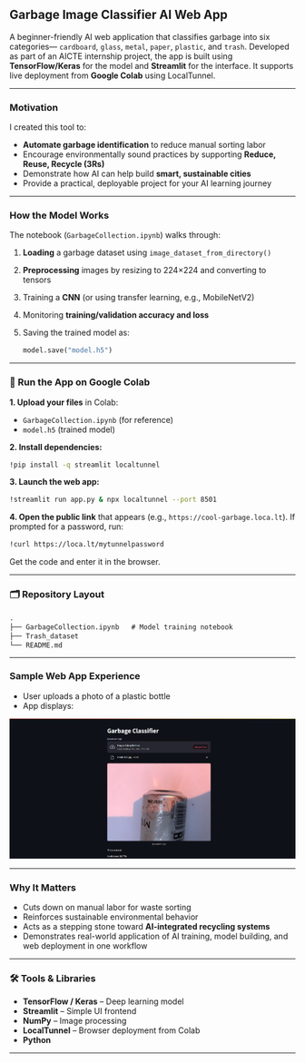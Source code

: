 ## Garbage Image Classifier AI Web App

A beginner-friendly AI web application that classifies garbage into six categories— `cardboard`, `glass`, `metal`, `paper`, `plastic`, and `trash`. Developed as part of an AICTE internship project, the app is built using **TensorFlow/Keras** for the model and **Streamlit** for the interface. It supports live deployment from **Google Colab** using LocalTunnel.

---

### Motivation

I created this tool to:

* **Automate garbage identification** to reduce manual sorting labor
* Encourage environmentally sound practices by supporting **Reduce, Reuse, Recycle (3Rs)**
* Demonstrate how AI can help build **smart, sustainable cities**
* Provide a practical, deployable project for your AI learning journey

---

###  How the Model Works

The notebook (`GarbageCollection.ipynb`) walks through:

1. **Loading** a garbage dataset using `image_dataset_from_directory()`
2. **Preprocessing** images by resizing to 224×224 and converting to tensors
3. Training a **CNN** (or using transfer learning, e.g., MobileNetV2)
4. Monitoring **training/validation accuracy and loss**
5. Saving the trained model as:

   ```python
   model.save("model.h5")
   ```

---


### 🚀 Run the App on Google Colab

**1. Upload your files** in Colab:

* `GarbageCollection.ipynb` (for reference)
* `model.h5` (trained model)

**2. Install dependencies:**

```bash
!pip install -q streamlit localtunnel
```

**3. Launch the web app:**

```bash
!streamlit run app.py & npx localtunnel --port 8501
```

**4. Open the public link** that appears (e.g., `https://cool-garbage.loca.lt`).
If prompted for a password, run:

```bash
!curl https://loca.lt/mytunnelpassword
```

Get the code and enter it in the browser.

---

### 🗂️ Repository Layout

```
.
├── GarbageCollection.ipynb   # Model training notebook 
├── Trash_dataset
└── README.md                 
```

---

### Sample Web App Experience

* User uploads a photo of a plastic bottle
* App displays:

 ![Prediction Example](im3.png)

---

###  Why It Matters
* Cuts down on manual labor for waste sorting
* Reinforces sustainable environmental behavior
* Acts as a stepping stone toward **AI-integrated recycling systems**
* Demonstrates real-world application of AI training, model building, and web deployment in one workflow

---

### 🛠 Tools & Libraries

* **TensorFlow / Keras** – Deep learning model
* **Streamlit** – Simple UI frontend
* **NumPy** – Image processing
* **LocalTunnel** – Browser deployment from Colab
* **Python**

---


